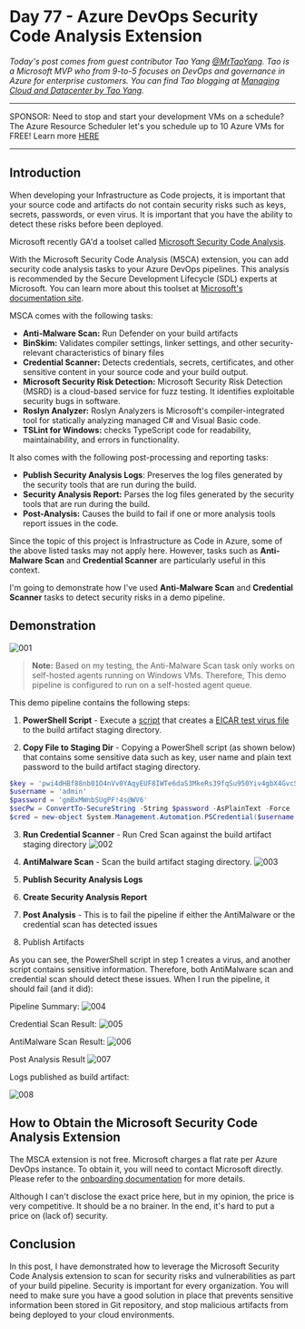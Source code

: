 # Day 77 - Azure DevOps Security Code Analysis Extension

*Today's post comes from guest contributor Tao Yang [@MrTaoYang](https://twitter.com/mrtaoyang). Tao is a Microsoft MVP who from 9-to-5 focuses on DevOps and governance in Azure for enterprise customers. You can find Tao blogging at [Managing Cloud and Datacenter by Tao Yang](https://blog.tyang.org/).*

***
SPONSOR: Need to stop and start your development VMs on a schedule? The Azure Resource Scheduler let's you schedule up to 10 Azure VMs for FREE! Learn more [HERE](https://azuremarketplace.microsoft.com/en-us/marketplace/apps/lumagatena.resourcescheduler?tab=Overview)
***

## Introduction

When developing your Infrastructure as Code projects, it is important that your source code and artifacts do not contain security risks such as keys, secrets, passwords, or even virus. It is important that you have the ability to detect these risks before been deployed.

Microsoft recently GA'd a toolset called [Microsoft Security Code Analysis](https://secdevtools.azurewebsites.net/).

With the Microsoft Security Code Analysis (MSCA) extension, you can add security code analysis tasks to your Azure DevOps pipelines. This analysis is recommended by the Secure Development Lifecycle (SDL) experts at Microsoft. You can learn more about this toolset at [Microsoft's documentation site](https://docs.microsoft.com/en-us/azure/security/develop/security-code-analysis-overview?WT.mc_id=DOP-MVP-5000997).

MSCA comes with the following tasks:

* **Anti-Malware Scan:** Run Defender on your build artifacts
* **BinSkim:** Validates compiler settings, linker settings, and other security-relevant characteristics of binary files
* **Credential Scanner:** Detects credentials, secrets, certificates, and other sensitive content in your source code and your build output.
* **Microsoft Security Risk Detection:** Microsoft Security Risk Detection (MSRD) is a cloud-based service for fuzz testing. It identifies exploitable security bugs in software.
* **Roslyn Analyzer:** Roslyn Analyzers is Microsoft's compiler-integrated tool for statically analyzing managed C# and Visual Basic code.
* **TSLint for Windows:** checks TypeScript code for readability, maintainability, and errors in functionality.

It also comes with the following post-processing and reporting tasks:

* **Publish Security Analysis Logs**: Preserves the log files generated by the security tools that are run during the build.
* **Security Analysis Report:** Parses the log files generated by the security tools that are run during the build.
* **Post-Analysis:** Causes the build to fail if one or more analysis tools report issues in the code.

Since the topic of this project is Infrastructure as Code in Azure, some of the above listed tasks may not apply here. However, tasks such as **Anti-Malware Scan** and **Credential Scanner** are particularly useful in this context.

I'm going to demonstrate how I've used **Anti-Malware Scan** and **Credential Scanner** tasks to detect security risks in a demo pipeline.

## Demonstration

![001](../images/day.77/01.pipeline.png)

>**Note:** Based on my testing, the Anti-Malware Scan task only works on self-hosted agents running on Windows VMs. Therefore, This demo pipeline is configured to run on a self-hosted agent queue.

This demo pipeline contains the following steps:

1. **PowerShell Script** - Execute a [script](https://gist.github.com/tyconsulting/d58316fafb1ee769039f52eddd6de5e7) that creates a [EICAR test virus file](https://en.wikipedia.org/wiki/EICAR_test_file) to the build artifact staging directory.

2. **Copy File to Staging Dir** - Copying a PowerShell script (as shown below) that contains some sensitive data such as key, user name and plain text password to the build artifact staging directory.

```PowerShell
$key = 'pwi4dHBf88nb01O4nVv0YAqyEUF8IWTe6daS3MkeRs39fqSu950Yiv4gbX4GvcSTSZFtlCITpEX4gQxH9849uA=='
$username = 'admin'
$password = 'gmBxMWnbSUgPF!4s@WV6'
$secPw = ConvertTo-SecureString -String $password -AsPlainText -Force
$cred = new-object System.Management.Automation.PSCredential($username, $secPw)
```
3. **Run Credential Scanner** - Run Cred Scan against the build artifact staging directory
![002](../images/day.77/02.cred.scan.png)

4. **AntiMalware Scan** - Scan the build artifact staging directory.
![003](../images/day.77/03.av.scan.png)

5. **Publish Security Analysis Logs**
6. **Create Security Analysis Report**
7. **Post Analysis** - This is to fail the pipeline if either the AntiMalware or the credential scan has detected issues
8. Publish Artifacts

As you can see, the PowerShell script in step 1 creates a virus, and another script contains sensitive information. Therefore, both AntiMalware scan and credential scan should detect these issues. When I run the pipeline, it should fail (and it did):

Pipeline Summary:
![004](../images/day.77/04.result.summary.png)

Credential Scan Result:
![005](../images/day.77/05.credscan.result.png)

AntiMalware Scan Result:
![006](../images/day.77/06.avscan.result.png)

Post Analysis Result
![007](../images/day.77/07.postanalysis.result.png)

Logs published as build artifact:

![008](../images/day.77/08.published.logs.png)

## How to Obtain the Microsoft Security Code Analysis Extension

The MSCA extension is not free. Microsoft charges a flat rate per Azure DevOps instance. To obtain it, you will need to contact Microsoft directly. Please refer to the [onboarding documentation](https://docs.microsoft.com/en-us/azure/security/develop/security-code-analysis-onboard?WT.mc_id=DOP-MVP-5000997) for more details.

Although I can't disclose the exact price here, but in my opinion, the price is very competitive. It should be a no brainer. In the end, it's hard to put a price on (lack of) security.

## Conclusion

In this post, I have demonstrated how to leverage the Microsoft Security Code Analysis extension to scan for security risks and vulnerabilities as part of your build pipeline. Security is important for every organization. You will need to make sure you have a good solution in place that prevents sensitive information been stored in Git repository, and stop malicious artifacts from being deployed to your cloud environments.
